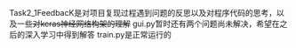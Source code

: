 Task2_1FeedbacK是对项目复现过程遇到问题的反思以及对程序代码的思考，以及一些~~对keras神经网络构架的理解~~
gui.py暂时还有两个问题尚未解决，希望在之后的深入学习中得到解答
train.py是正常运行的